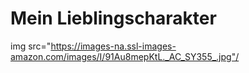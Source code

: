 # Mein Lieblingscharakter


img src="https://images-na.ssl-images-amazon.com/images/I/91Au8mepKtL._AC_SY355_.jpg"/
